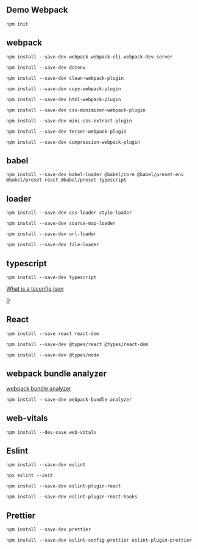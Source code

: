 ## Demo Webpack

`npm init`

## webpack 

`npm install --save-dev webpack webpack-cli webpack-dev-server`

`npm install --save-dev dotenv`

`npm install --save-dev clean-webpack-plugin`

`npm install --save-dev copy-webpack-plugin`

`npm install --save-dev html-webpack-plugin`

`npm install --save-dev css-minimizer-webpack-plugin`

`npm install --save-dev mini-css-extract-plugin`

`npm install --save-dev terser-webpack-plugin`

`npm install --save-dev compression-webpack-plugin`

## babel

`npm install --save-dev babel-loader @babel/core @babel/preset-env @babel/preset-react @babel/preset-typescript`

## loader

`npm install --save-dev css-loader style-loader`

`npm install --save-dev source-map-loader`

`npm install --save-dev url-loader`

`npm install --save-dev file-loader`

## typescript

`npm install --save-dev typescript`

[What is a tsconfig.json](https://www.typescriptlang.org/docs/handbook/tsconfig-json.html)

[0](https://ithelp.ithome.com.tw/articles/10263733)

## React

`npm install --save react react-dom`

`npm install --save-dev @types/react @types/react-dom`

`npm install --save-dev @types/node`

## webpack bundle analyzer

[webpack bundle analyzer](https://github.com/webpack-contrib/webpack-bundle-analyzer)

`npm install --save-dev webpack-bundle-analyzer`

## web-vitals

`npm install --dev-save web-vitals`

## Eslint

`npm install --save-dev eslint`

`npx eslint --init`

`npm install --save-dev eslint-plugin-react`

`npm install --save-dev eslint-plugin-react-hooks`

## Prettier

`npm install --save-dev prettier`

`npm install --save-dev eslint-config-prettier eslint-plugin-prettier`
